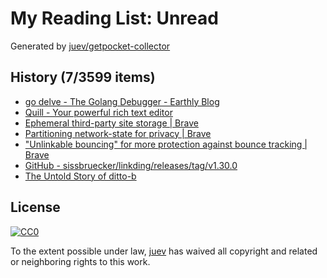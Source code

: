 # My Reading List: Unread

Generated by [juev/getpocket-collector](https://github.com/juev/getpocket-collector)

## History (7/3599 items)

- [go delve - The Golang Debugger - Earthly Blog](https://earthly.dev/blog/golang-dlv/)
- [Quill - Your powerful rich text editor](https://quilljs.com)
- [Ephemeral third-party site storage | Brave](https://brave.com/privacy-updates/7-ephemeral-storage/)
- [Partitioning network-state for privacy | Brave](https://brave.com/privacy-updates/14-partitioning-network-state/)
- ["Unlinkable bouncing" for more protection against bounce tracking | Brave](https://brave.com/privacy-updates/16-unlinkable-bouncing/)
- [GitHub - sissbruecker/linkding/releases/tag/v1.30.0](https://github.com/sissbruecker/linkding/releases/tag/v1.30.0)
- [The Untold Story of ditto-b](https://blog.lopp.net/the-untold-story-of-ditto-b/)

## License

[![CC0](https://mirrors.creativecommons.org/presskit/buttons/88x31/svg/cc-zero.svg)](https://creativecommons.org/publicdomain/zero/1.0/)

To the extent possible under law, [juev](https://github.com/juev) has waived all copyright and related or neighboring rights to this work.
